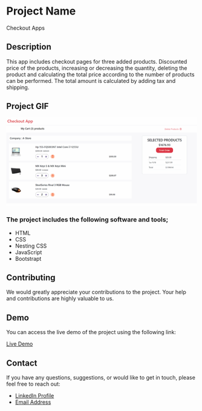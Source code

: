 # Project Name

Checkout Apps

## Description

This app includes checkout pages for three added products. Discounted price of the products, increasing or decreasing the quantity, deleting the product and calculating the total price according to the number of products can be performed. The total amount is calculated by adding tax and shipping.

## Project GIF

![Project Snapshot](/assets/checkout.gif)

### The project includes the following software and tools;

- HTML
- CSS
- Nesting CSS
- JavaScript
- Bootstrapt

## Contributing

We would greatly appreciate your contributions to the project. Your help and contributions are highly valuable to us.

## Demo

You can access the live demo of the project using the following link:

[Live Demo](https://imoguz.github.io/checkoutjs/)

## Contact

If you have any questions, suggestions, or would like to get in touch, please feel free to reach out:

- [LinkedIn Profile](https://www.linkedin.com/in/im-abdullah-oguz/)
- [Email Address](mailto:imoguz0510@gmail.com)
